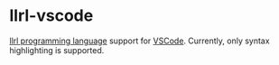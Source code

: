 # llrl-vscode

[llrl programming language](https://github.com/yubrot/llrl) support for [VSCode](https://code.visualstudio.com/). Currently, only syntax highlighting is supported.
